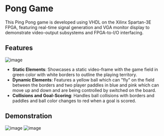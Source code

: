 # Pong Game 

This Ping Pong game is developed using VHDL on the Xilinx Spartan-3E FPGA, featuring real-time signal generation and VGA monitor display
to demonstrate video-output subsystems and FPGA-to-I/O interfacing. 

## Features

![image](https://github.com/user-attachments/assets/c2585eb0-b646-48b0-ad6b-3831cd023101)
- **Static Elements**: Showcases a static video-frame with the game field in green color with white borders to outline the playing territory.
- **Dynamic Elements**: Features a yellow ball which can "fly" on the field between the borders and two player paddles in blue and pink which can move up and down and are being controlled by switched on the board.
- **Collisions and Goal-Scoring**: Handles ball collisions with borders and paddles and ball color changes to red when a goal is scored.

## Demonstration 

![image](https://github.com/user-attachments/assets/f0150164-7437-43f0-8a33-db2b1191de3c)
![image](https://github.com/user-attachments/assets/254fadab-ea75-4d83-b3ac-0cb99a82ec43)


